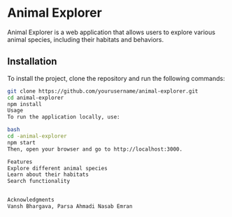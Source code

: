 # Animal Explorer

Animal Explorer is a web application that allows users to explore various animal species, including their habitats and behaviors.

## Installation

To install the project, clone the repository and run the following commands:

```bash
git clone https://github.com/yourusername/animal-explorer.git
cd animal-explorer
npm install
Usage
To run the application locally, use:

bash
cd -animal-explorer
npm start
Then, open your browser and go to http://localhost:3000.

Features
Explore different animal species
Learn about their habitats
Search functionality


Acknowledgments
Vansh Bhargava, Parsa Ahmadi Nasab Emran
